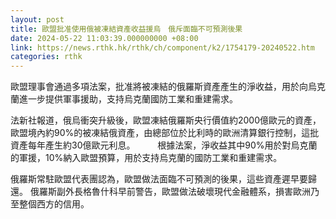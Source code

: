 ```yaml
---
layout: post
title: 歐盟批准使用俄被凍結資產收益援烏　俄斥面臨不可預測後果
date: 2024-05-22 11:03:39.000000000 +08:00
link: https://news.rthk.hk/rthk/ch/component/k2/1754179-20240522.htm
categories: rthk
---
```


歐盟理事會通過多項法案，批准將被凍結的俄羅斯資產產生的淨收益，用於向烏克蘭進一步提供軍事援助，支持烏克蘭國防工業和重建需求。

法新社報道，俄烏衝突升級後，歐盟凍結俄羅斯央行價值約2000億歐元的資產，歐盟境內約90%的被凍結俄資產，由總部位於比利時的歐洲清算銀行控制，這批資產每年產生約30億歐元利息。
 　　
根據法案，淨收益其中90%用於對烏克蘭的軍援，10%納入歐盟預算，用於支持烏克蘭的國防工業和重建需求。

俄羅斯常駐歐盟代表團認為，歐盟做法面臨不可預測的後果，這些資產遲早要歸還。 俄羅斯副外長格魯什科早前警告，歐盟做法破壞現代金融體系，損害歐洲乃至整個西方的信用。
